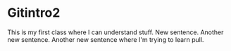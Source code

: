 # Gitintro2
This is my first class where I can understand stuff.
New sentence.
Another new sentence.
Another new sentence where I'm trying to learn pull.
